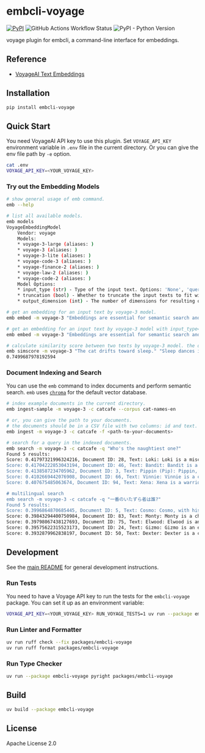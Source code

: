 # embcli-voyage

[![PyPI](https://img.shields.io/pypi/v/embcli-voyage?label=PyPI)](https://pypi.org/project/embcli-voyage/)
![GitHub Actions Workflow Status](https://img.shields.io/github/actions/workflow/status/mocobeta/embcli/ci-voyage.yml?logo=github&label=tests)
![PyPI - Python Version](https://img.shields.io/pypi/pyversions/embcli-voyage)

voyage plugin for embcli, a command-line interface for embeddings.

## Reference

- [VoyageAI Text Embeddings](https://docs.voyageai.com/docs/embeddings)

## Installation

```bash
pip install embcli-voyage
```

## Quick Start

You need VoyageAI API key to use this plugin. Set `VOYAGE_API_KEY` environment variable in `.env` file in the current directory. Or you can give the env file path by `-e` option.

```bash
cat .env
VOYAGE_API_KEY=<YOUR_VOYAGE_KEY>
```

### Try out the Embedding Models

```bash
# show general usage of emb command.
emb --help

# list all available models.
emb models
VoyageEmbeddingModel
    Vendor: voyage
    Models:
    * voyage-3-large (aliases: )
    * voyage-3 (aliases: )
    * voyage-3-lite (aliases: )
    * voyage-code-3 (aliases: )
    * voyage-finance-2 (aliases: )
    * voyage-law-2 (aliases: )
    * voyage-code-2 (aliases: )
    Model Options:
    * input_type (str) - Type of the input text. Options: 'None', 'query', 'document' Defaults to 'None'.
    * truncation (bool) - Whether to truncate the input texts to fit within the context length. Defaults to True.
    * output_dimension (int) - The number of dimensions for resulting output embeddings.

# get an embedding for an input text by voyage-3 model.
emb embed -m voyage-3 "Embeddings are essential for semantic search and RAG apps."

# get an embedding for an input text by voyage-3 model with input_type=query.
emb embed -m voyage-3 "Embeddings are essential for semantic search and RAG apps." -o input_type query

# calculate similarity score between two texts by voyage-3 model. the default metric is cosine similarity.
emb simscore -m voyage-3 "The cat drifts toward sleep." "Sleep dances in the cat's eyes."
0.7499687978192594
```

### Document Indexing and Search

You can use the `emb` command to index documents and perform semantic search. `emb` uses [`chroma`](https://github.com/chroma-core/chroma) for the default vector database.

```bash
# index example documents in the current directory.
emb ingest-sample -m voyage-3 -c catcafe --corpus cat-names-en

# or, you can give the path to your documents.
# the documents should be in a CSV file with two columns: id and text. the separator should be comma.
emb ingest -m voyage-3 -c catcafe -f <path-to-your-documents>

# search for a query in the indexed documents.
emb search -m voyage-3 -c catcafe -q "Who's the naughtiest one?"
Found 5 results:
Score: 0.41797321996324216, Document ID: 28, Text: Loki: Loki is a mischievous and clever cat, always finding new ways to entertain himself, sometimes at his humans' expense. He is a master of stealth and surprise attacks on toys. Despite his playful trickery, Loki is incredibly charming and affectionate, easily winning hearts with his roguish appeal.
Score: 0.41704222853043194, Document ID: 46, Text: Bandit: Bandit is a mischievous cat, often with mask-like markings, always on the lookout for his next playful heist of a toy or treat. He is clever and energetic, loving to chase and pounce. Despite his roguish name, Bandit is a loving companion who enjoys a good cuddle after his adventures.
Score: 0.4138587234705962, Document ID: 3, Text: Pippin (Pip): Pippin, or Pip, is a compact dynamo, brimming with mischievous charm and boundless curiosity. He’s an intrepid explorer, always finding new hideouts or investigating forbidden territories with a twinkle in his eye. Quite vocal, Pip will happily chat about his day, his playful antics making him an endearing little rascal.
Score: 0.4102669442076908, Document ID: 66, Text: Vinnie: Vinnie is a cool and confident cat, often a street-smart tabby with a lot of personality. He is resourceful and independent but also enjoys affection from his trusted humans. Vinnie is a survivor with a soft side, offering gruff purrs and head-butts, a charming rogue with a heart of gold.
Score: 0.407675485063674, Document ID: 94, Text: Xena: Xena is a warrior princess of a cat, bold, adventurous, and fiercely protective of her territory and toys. She is highly energetic and loves vigorous play, often surprising with her agility. Despite her tough exterior, Xena is deeply loyal and affectionate to her trusted human companions.

# multilingual search
emb search -m voyage-3 -c catcafe -q "一番のいたずら者は誰?"
Found 5 results:
Score: 0.3996864870685445, Document ID: 5, Text: Cosmo: Cosmo, with his wide, knowing eyes, seems to ponder the universe's mysteries. He’s an endearingly quirky character, often found investigating unusual objects or engaging in peculiar solo games. Highly intelligent and observant, Cosmo loves exploring new spaces, and his quiet, thoughtful nature makes him a fascinating and unique companion.
Score: 0.39843294400750984, Document ID: 83, Text: Monty: Monty is a charming and slightly eccentric cat, full of character and amusing quirks. He might have a favorite unusual napping spot or a peculiar way of playing. Monty is very entertaining and loves attention, often performing his unique antics for his amused human audience, a delightful and unique friend.
Score: 0.39798067438127693, Document ID: 75, Text: Elwood: Elwood is an endearingly quirky and laid-back cat, often found in amusing sleeping positions. He is friendly and easygoing, enjoying simple pleasures like a good meal and a sunny spot. Elwood is a comforting presence, always ready with a soft purr and a gentle nuzzle, a truly chill companion.
Score: 0.39575622315523173, Document ID: 24, Text: Gizmo: Gizmo is an endearingly quirky cat, full of curious habits and playful antics. He might bat at imaginary foes or carry his favorite small toy everywhere. Gizmo is incredibly entertaining and loves attention, often performing his unique tricks for his amused human audience, always bringing a smile.
Score: 0.3932879962838197, Document ID: 50, Text: Dexter: Dexter is a clever and sometimes quirky cat, always up to something interesting. He might have a fascination with running water or a particular toy he carries everywhere. Dexter is highly intelligent and enjoys interactive play, keeping his humans entertained with his unique personality and amusing antics, a truly engaging companion.
```


## Development

See the [main README](https://github.com/mocobeta/embcli/blob/main/README.md) for general development instructions.

### Run Tests

You need to have a Voyage API key to run the tests for the `embcli-voyage` package. You can set it up as an environment variable:

```bash
VOYAGE_API_KEY=<YOUR_VOYAGE_KEY> RUN_VOYAGE_TESTS=1 uv run --package embcli-voyage pytest packages/embcli-voyage/tests/
```

### Run Linter and Formatter

```bash
uv run ruff check --fix packages/embcli-voyage
uv run ruff format packages/embcli-voyage
```

### Run Type Checker

```bash
uv run --package embcli-voyage pyright packages/embcli-voyage
```

## Build

```bash
uv build --package embcli-voyage
```

## License

Apache License 2.0
